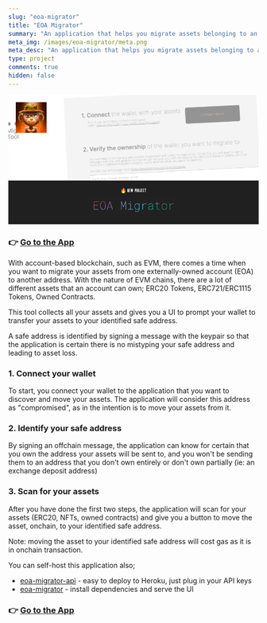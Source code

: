 ```yaml
---
slug: "eoa-migrator"
title: "EOA Migrator"
summary: "An application that helps you migrate assets belonging to an EOA"
meta_img: /images/eoa-migrator/meta.png
meta_desc: "An application that helps you migrate assets belonging to an EOA"
type: project
comments: true
hidden: false
---
```


![Banner](./images/eoa-migrator/meta.png)

### 👉 [Go to the App](https://eoa-migrator.harrydenley.com)

With account-based blockchain, such as EVM, there comes a time when you want to migrate your assets from one externally-owned account (EOA) to another address. With the nature of EVM chains, there are a lot of different assets that an account can own; ERC20 Tokens, ERC721/ERC1115 Tokens, Owned Contracts.

This tool collects all your assets and gives you a UI to prompt your wallet to transfer your assets to your identified safe address.

A safe address is identified by signing a message with the keypair so that the application is certain there is no mistyping your safe address and leading to asset loss.

### 1. Connect your wallet

To start, you connect your wallet to the application that you want to discover and move your assets. The application will consider this address as "compromised", as in the intention is to move your assets from it.

### 2. Identify your safe address

By signing an offchain message, the application can know for certain that you own the address your assets will be sent to, and you won't be sending them to an address that you don't own entirely or don't own partially (ie: an exchange deposit address)

### 3. Scan for your assets

After you have done the first two steps, the application will scan for your assets (ERC20, NFTs, owned contracts) and give you a button to move the asset, onchain, to your identified safe address.

Note: moving the asset to your identified safe address will cost gas as it is in onchain transaction.

You can self-host this application also;

* [eoa-migrator-api](https://github.com/409H/eoa-migrator-api) - easy to deploy to Heroku, just plug in your API keys
* [eoa-migrator](https://github.com/409H/eoa-migrator) - install dependencies and serve the UI

### 👉 [Go to the App](https://eoa-migrator.harrydenley.com)